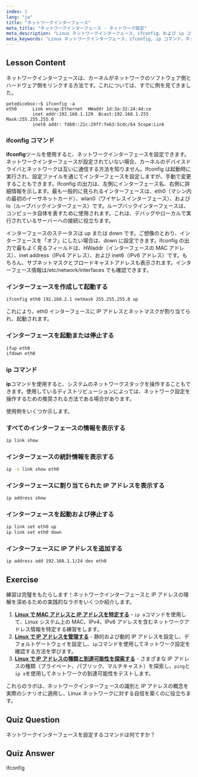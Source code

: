```yaml
---
index: 1
lang: "ja"
title: "ネットワークインターフェース"
meta_title: "ネットワークインターフェース - ネットワーク設定"
meta_description: "Linux ネットワークインターフェース、ifconfig、および ip コマンドについて学びます。ネットワーク設定の構成と管理方法を理解します。Linux ネットワーキングの旅を始めましょう！"
meta_keywords: "Linux ネットワークインターフェース，ifconfig, ip コマンド，ネットワーク設定，Linux ネットワーキング，初心者，チュートリアル，ガイド"
---
```


## Lesson Content

ネットワークインターフェースは、カーネルがネットワークのソフトウェア側とハードウェア側をリンクする方法です。これについては、すでに例を見てきました。

```plaintext
pete@icebox:~$ ifconfig -a
eth0      Link encap:Ethernet  HWaddr 1d:3a:32:24:4d:ce
          inet addr:192.168.1.129  Bcast:192.168.1.255  Mask:255.255.255.0
          inet6 addr: fd60::21c:29ff:fe63:5cdc/64 Scope:Link
```

### ifconfig コマンド

**ifconfig**ツールを使用すると、ネットワークインターフェースを設定できます。ネットワークインターフェースが設定されていない場合、カーネルのデバイスドライバとネットワークは互いに通信する方法を知りません。Ifconfig は起動時に実行され、設定ファイルを通じてインターフェースを設定しますが、手動で変更することもできます。ifconfig の出力は、左側にインターフェース名、右側に詳細情報を示します。最も一般的に見られるインターフェースは、eth0（マシン内の最初のイーサネットカード）、wlan0（ワイヤレスインターフェース）、および lo（ループバックインターフェース）です。ループバックインターフェースは、コンピュータ自体を表すために使用されます。これは、デバッグやローカルで実行されているサーバーへの接続に役立ちます。

インターフェースのステータスは up または down です。ご想像のとおり、インターフェースを「オフ」にしたい場合は、down に設定できます。ifconfig の出力で最もよく見るフィールドは、HWaddr（インターフェースの MAC アドレス）、inet address（IPv4 アドレス）、および inet6（IPv6 アドレス）です。もちろん、サブネットマスクとブロードキャストアドレスも表示されます。インターフェース情報は/etc/network/interfaces でも確認できます。

### インターフェースを作成して起動する

```bash
ifconfig eth0 192.168.2.1 netmask 255.255.255.0 up
```

これにより、eth0 インターフェースに IP アドレスとネットマスクが割り当てられ、起動されます。

### インターフェースを起動または停止する

```bash
ifup eth0
ifdown eth0
```

### ip コマンド

**ip**コマンドを使用すると、システムのネットワークスタックを操作することもできます。使用しているディストリビューションによっては、ネットワーク設定を操作するための推奨される方法である場合があります。

使用例をいくつか示します。

### すべてのインターフェースの情報を表示する

```bash
ip link show
```

### インターフェースの統計情報を表示する

```bash
ip -s link show eth0
```

### インターフェースに割り当てられた IP アドレスを表示する

```bash
ip address show
```

### インターフェースを起動および停止する

```bash
ip link set eth0 up
ip link set eth0 down
```

### インターフェースに IP アドレスを追加する

```bash
ip address add 192.168.1.1/24 dev eth0
```

## Exercise

練習は完璧をもたらします！ネットワークインターフェースと IP アドレスの理解を深めるための実践的なラボをいくつか紹介します。

1. **[Linux で MAC アドレスと IP アドレスを特定する](https://labex.io/ja/labs/comptia-identify-mac-and-ip-addresses-in-linux-592731)** - `ip a`コマンドを使用して、Linux システム上の MAC、IPv4、IPv6 アドレスを含むネットワークアドレス情報を特定する練習をします。
2. **[Linux で IP アドレスを管理する](https://labex.io/ja/labs/comptia-manage-ip-addressing-in-linux-592736)** - 静的および動的 IP アドレスを設定し、デフォルトゲートウェイを設定し、`ip`コマンドを使用してネットワーク設定を確認する方法を学びます。
3. **[Linux で IP アドレスの種類と到達可能性を探索する](https://labex.io/ja/labs/comptia-explore-ip-address-types-and-reachability-in-linux-592780)** - さまざまな IP アドレスの種類（プライベート、パブリック、マルチキャスト）を探索し、`ping`と`ip a`を使用してネットワークの到達可能性をテストします。

これらのラボは、ネットワークインターフェースの識別と IP アドレスの概念を実際のシナリオに適用し、Linux ネットワークに対する自信を築くのに役立ちます。

## Quiz Question

ネットワークインターフェースを設定するコマンドは何ですか？

## Quiz Answer

ifconfig
